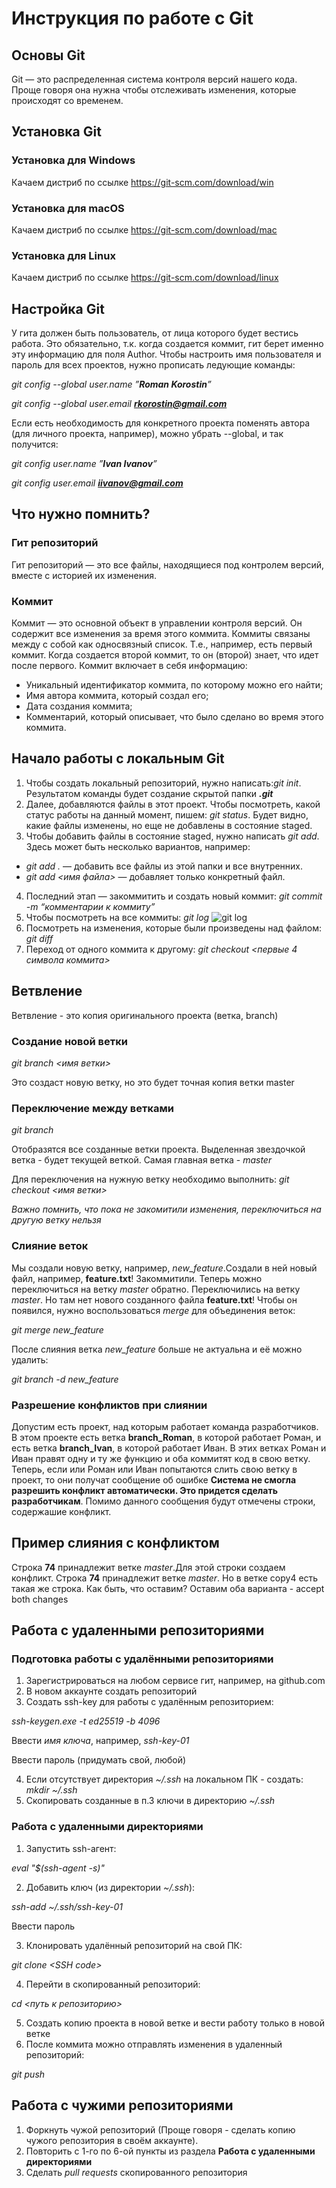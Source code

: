 # Инструкция по работе с Git
## Основы Git
Git — это распределенная система контроля версий нашего кода. Проще говоря она нужна чтобы отслеживать изменения, которые происходят со временем.
## Установка Git
### Установка для Windows
Качаем дистриб по ссылке https://git-scm.com/download/win
### Установка для macOS
Качаем дистриб по ссылке https://git-scm.com/download/mac
### Установка для Linux
Качаем дистриб по ссылке https://git-scm.com/download/linux
## Настройка Git
У гита должен быть пользователь, от лица которого будет вестись работа. Это обязательно, т.к. когда создается коммит, гит берет именно эту информацию для поля Author. Чтобы настроить имя пользователя и пароль для всех проектов, нужно прописать ледующие команды:

*git config --global user.name ”**Roman Korostin**”*

*git config --global user.email **rkorostin@gmail.com***

Если есть необходимость для конкретного проекта поменять автора (для личного проекта, например), можно убрать --global, и так получится:

*git config user.name ”**Ivan Ivanov**”*

*git config user.email **iivanov@gmail.com***
## Что нужно помнить?

### Гит репозиторий
Гит репозиторий — это все файлы, находящиеся под контролем версий, вместе с историей их изменения.
### Коммит
Коммит — это основной объект в управлении контроля версий. Он содержит все изменения за время этого коммита. Коммиты связаны между с собой как односвязный список. Т.е., например, есть первый коммит. Когда создается второй коммит, то он (второй) знает, что идет после первого.
Коммит включает в себя информацию:
* Уникальный идентификатор коммита, по которому можно его найти;
* Имя автора коммита, который создал его;
* Дата создания коммита;
* Комментарий, который описывает, что было сделано во время этого коммита.
## Начало работы с локальным Git
1. Чтобы создать локальный репозиторий, нужно написать:*git init*. Результатом команды будет создание скрытой папки ***.git***
2. Далее, добавляются файлы в этот проект. Чтобы посмотреть, какой статус работы на данный момент, пишем: *git status*. Будет видно, какие файлы изменены, но еще не добавлены в состояние staged.
3. Чтобы добавить файлы в состояние staged, нужно написать *git add*.
Здесь может быть несколько вариантов, например:
* *git add .* — добавить все файлы из этой папки и все внутренних.
* *git add <имя файла>* — добавляет только конкретный файл. 
4. Последний этап — закоммитить и создать новый коммит: *git commit -m “комментарии к коммиту”*
5. Чтобы посмотреть на все коммиты: *git log*
![git log](/git_log.PNG)
6. Посмотреть на изменения, которые были произведены над файлом: *git diff*
7. Переход от одного коммита к другому: *git checkout <первые 4 символа коммита>*
## Ветвление
Ветвление - это копия оригинального проекта (ветка, branch)
### Создание новой ветки
*git branch <имя ветки>*

Это создаст новую ветку, но это будет точная копия ветки master
### Переключение между ветками
*git branch*

Отобразятся все созданные ветки проекта. Выделенная звездочкой ветка - будет текущей веткой. Самая главная ветка - *master*

Для переключения на нужную ветку необходимо выполнить:
*git checkout <имя ветки>*

*Важно помнить, что пока не закомитили изменения, переключиться на другую ветку нельзя*
### Слияние веток
Мы создали новую ветку, например, *new_feature*.Создали в ней новый файл, например, **feature.txt**! Закоммитили. Теперь можно переключиться на ветку *master* обратно. Переключились на ветку *master*. Но там нет нового созданного файла **feature.txt**! Чтобы он появился, нужно воспользоваться *merge* для объединения веток:

*git merge new_feature*

После слияния ветка *new_feature* больше не актуальна и её можно удалить:

*git branch -d new_feature*

### Разрешение конфликтов при слиянии
Допустим есть проект, над которым работает команда разработчиков. В этом проекте есть ветка **branch_Roman**, в которой работает Роман, и есть ветка **branch_Ivan**, в которой работает Иван. В этих ветках Роман и Иван правят одну и ту же функцию и оба коммитят код в свою ветку. Теперь, если или Роман или Иван попытаются слить свою ветку в проект, то они получат сообщение об ошибке **Система не смогла разрешить конфликт автоматически. Это придется сделать разработчикам**. Помимо данного сообщения будут отмечены строки, содержашие конфликт.

## Пример слияния с конфликтом
Строка **74** принадлежит ветке *master*.Для этой строки создаем конфликт.
Строка **74** принадлежит ветке *master*. Но в ветке copy4 есть такая же строка. Как быть, что оставим?
Оставим оба варианта - accept both changes

## Работа с удаленными репозиториями
### Подготовка работы с удалёнными репозиториями
1. Зарегистрироваться на любом сервисе гит, например, на github.com
2. В новом аккаунте создать репозиторий
3. Создать ssh-key для работы с удалённым репозиторием:

*ssh-keygen.exe -t ed25519 -b 4096*

Ввести _имя ключа_, например, *ssh-key-01*

Ввести пароль (придумать свой, любой)

4. Если отсутствует директория *~/.ssh* на локальном ПК - создать:
*mkdir ~/.ssh*
5. Скопировать созданные в п.3 ключи в директорию *~/.ssh*
### Работа с удаленными директориями
1. Запустить ssh-агент:

*eval "$(ssh-agent -s)"*

2. Добавить ключ (из директории *~/.ssh*):

*ssh-add ~/.ssh/ssh-key-01*

Ввести пароль

3. Клонировать удалённый репозиторий на свой ПК:

*git clone \<SSH code>*

4. Перейти в скопированный репозиторий:

*cd \<путь к репозиторию>*

5. Создать копию проекта в новой ветке и вести работу только в новой ветке
6. После коммита можно отправлять изменения в удаленный репозиторий:

*git push*
## Работа с чужими репозиториями
1. Форкнуть чужой репозиторий (Проще говоря - сделать копию чужого репозитория в своём аккаунте). 
2. Повторить с 1-го по 6-ой пункты из раздела **Работа с удаленными директориями**
3. Сделать *pull requests* скопированного репозитория